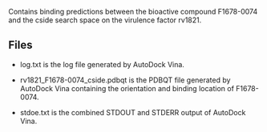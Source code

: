 Contains binding predictions between the bioactive compound F1678-0074 and the cside search space on the virulence factor rv1821.

## Files

- log.txt is the log file generated by AutoDock Vina.

- rv1821_F1678-0074_cside.pdbqt is the PDBQT file generated by AutoDock Vina containing the orientation and binding location of F1678-0074.

- stdoe.txt is the combined STDOUT and STDERR output of AutoDock Vina.


